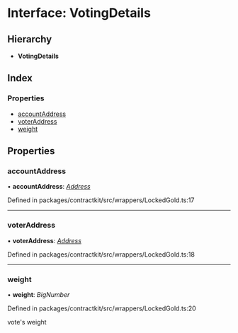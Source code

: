 # Interface: VotingDetails

## Hierarchy

* **VotingDetails**

## Index

### Properties

* [accountAddress](_wrappers_lockedgold_.votingdetails.md#accountaddress)
* [voterAddress](_wrappers_lockedgold_.votingdetails.md#voteraddress)
* [weight](_wrappers_lockedgold_.votingdetails.md#weight)

## Properties

###  accountAddress

• **accountAddress**: *[Address](../modules/_base_.md#address)*

Defined in packages/contractkit/src/wrappers/LockedGold.ts:17

___

###  voterAddress

• **voterAddress**: *[Address](../modules/_base_.md#address)*

Defined in packages/contractkit/src/wrappers/LockedGold.ts:18

___

###  weight

• **weight**: *BigNumber*

Defined in packages/contractkit/src/wrappers/LockedGold.ts:20

vote's weight
